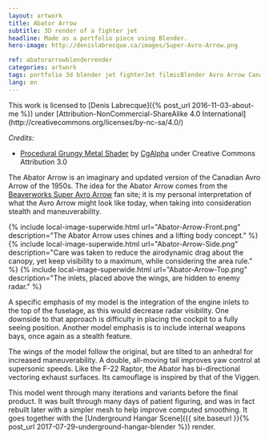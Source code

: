 ```yaml
---
layout: artwork
title: Abator Arrow
subtitle: 3D render of a fighter jet
headline: Made as a portfolio piece using Blender.
hero-image: http://denislabrecque.ca/images/Super-Avro-Arrow.png

ref: abatorarrowblenderrender
categories: artwork
tags: portfolio 3d blender jet fighterJet filmicBlender Avro Arrow Canada
lang: en
---
```

<div class="small" markdown="1">This work is licensed to [Denis Labrecque]({% post_url 2016-11-03-about-me %}) under [Attribution-NonCommercial-ShareAlike 4.0 International](http://creativecommons.org/licenses/by-nc-sa/4.0/)

*Credits:*
- [Procedural Grungy Metal Shader](https://www.blendswap.com/blends/view/80114) by [CgAlpha](https://www.blendswap.com/user/CgAlpha) under Creative Commons Attribution 3.0
</div>

The Abator Arrow is an imaginary and updated version of the Canadian Avro Arrow of the 1950s. The idea for the Abator Arrow comes from the [Beaverworks Super Avro Arrow](http://www.superarrow.ca/) fan site; it is my personal interpretation of what the Avro Arrow might look like today, when taking into consideration stealth and maneuverability.

{% include local-image-superwide.html url="Abator-Arrow-Front.png" description="The Abator Arrow uses chines and a lifting body concept." %}
{% include local-image-superwide.html url="Abator-Arrow-Side.png" description="Care was taken to reduce the airodynamic drag about the canopy, yet keep visibility to a maximum, while considering the area rule." %}
{% include local-image-superwide.html url="Abator-Arrow-Top.png" description="The inlets, placed above the wings, are hidden to enemy radar." %}



A specific emphasis of my model is the integration of the engine inlets to the top of the fuselage, as this would decrease radar visibility. One downside to that approach is difficulty in placing the cockpit to a fully seeing position. Another model emphasis is to include internal weapons bays, once again as a stealth feature.

The wings of the model follow the original, but are tilted to an anhedral for increased maneuverability. A double, all-moving tail improves yaw control at supersonic speeds. Like the F-22 Raptor, the Abator has bi-directional vectoring exhaust surfaces. Its camouflage is inspired by that of the Viggen.

This model went through many iterations and variants before the final product. It was built through many days of patient figuring, and was in fact rebuilt later with a simpler mesh to help improve computed smoothing. It goes together with the [Underground Hangar Scene]({{ site.baseurl }}{% post_url 2017-07-29-underground-hangar-blender %}) render.
